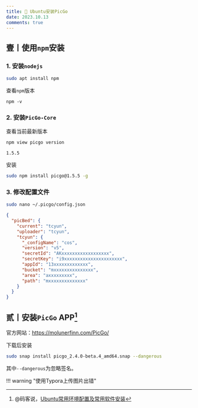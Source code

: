 ```yaml
---
title: 🍉 Ubuntu安装PicGo
date: 2023.10.13
comments: true
---
```


## 壹丨使用`npm`安装

### 1. 安装`nodejs`

```bash
sudo apt install npm
```

查看`npm`版本

```
npm -v
```

### 2. 安装`PicGo-Core`

查看当前最新版本

```bash
npm view picgo version
```

```
1.5.5
```

安装

```bash
sudo npm install picgo@1.5.5 -g
```

### 3. 修改配置文件

```bash
sudo nano ~/.picgo/config.json
```

```json
{
  "picBed": {
    "current": "tcyun",
    "uploader": "tcyun",
    "tcyun": {
      "_configName": "cos",
      "version": "v5",
      "secretId": "AKxxxxxxxxxxxxxxxxxx",
      "secretKey": "i9xxxxxxxxxxxxxxxxxxxxxx",
      "appId": "13xxxxxxxxxxxxx",
      "bucket": "mxxxxxxxxxxxxxxx",
      "area": "axxxxxxxxx",
      "path": "mxxxxxxxxxxxxxx"
    }
  }
}
```

## 贰丨安装`PicGo` APP[^1]

官方网站：https://molunerfinn.com/PicGo/

下载后安装

```bash
sudo snap install picgo_2.4.0-beta.4_amd64.snap --dangerous
```

其中`--dangerous`为忽略签名。

!!! warning "使用Typora上传图片出错"


[^1]: @码客说，[Ubuntu常用环境配置及常用软件安装](https://www.psvmc.cn/article/2022-05-30-ubuntu-software.html)
